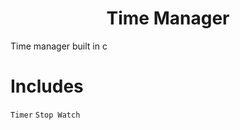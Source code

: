 <div align="center">
  <h1>Time Manager</h1>
</div>

Time manager built in c

# Includes
`Timer`
`Stop Watch`

